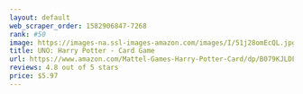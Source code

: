 ```yaml
---
layout: default 
﻿web_scraper_order: 1582906847-7268
rank: #50
image: https://images-na.ssl-images-amazon.com/images/I/51j28omEcQL.jpg
title: UNO: Harry Potter - Card Game
url: https://www.amazon.com/Mattel-Games-Harry-Potter-Card/dp/B079KJLDF2/ref=zg_mw_toys-and-games_50?_encoding=UTF8&psc=1&refRID=CQ1QRMJJW1ED0E69BGRT
reviews: 4.8 out of 5 stars
price: $5.97 
---
```


